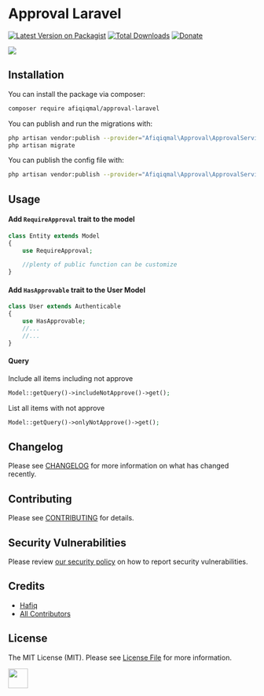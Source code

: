 # Approval Laravel

[![Latest Version on Packagist](https://img.shields.io/packagist/v/afiqiqmal/approval-laravel.svg?style=flat-square)](https://packagist.org/packages/afiqiqmal/approval-laravel)
[![Total Downloads](https://img.shields.io/packagist/dt/afiqiqmal/approval-laravel.svg?style=flat-square)](https://packagist.org/packages/afiqiqmal/approval-laravel)
[![Donate](https://img.shields.io/badge/Donate-PayPal-green.svg)](https://www.paypal.com/paypalme/mhi9388?locale.x=en_US)

![](https://banners.beyondco.de/Approval.png?theme=dark&packageManager=composer+require&packageName=afiqiqmal%2Fapproval-laravel&pattern=dominos&style=style_1&description=&md=1&showWatermark=0&fontSize=100px&images=https%3A%2F%2Flaravel.com%2Fimg%2Flogomark.min.svg)

## Installation

You can install the package via composer:

```bash
composer require afiqiqmal/approval-laravel
```

You can publish and run the migrations with:

```bash
php artisan vendor:publish --provider="Afiqiqmal\Approval\ApprovalServiceProvider" --tag="migrations"
php artisan migrate
```

You can publish the config file with:
```bash
php artisan vendor:publish --provider="Afiqiqmal\Approval\ApprovalServiceProvider" --tag="config"
```

## Usage

#### Add `RequireApproval` trait to the model

```php
class Entity extends Model
{
    use RequireApproval;

    //plenty of public function can be customize
}
```

#### Add `HasApprovable` trait to the User Model
```php
class User extends Authenticable
{
    use HasApprovable;
    //...
    //...
}
```

#### Query

Include all items including not approve

```php
Model::getQuery()->includeNotApprove()->get(); 
```

List all items with not approve

```php
Model::getQuery()->onlyNotApprove()->get(); 
```



## Changelog

Please see [CHANGELOG](CHANGELOG.md) for more information on what has changed recently.

## Contributing

Please see [CONTRIBUTING](.github/CONTRIBUTING.md) for details.

## Security Vulnerabilities

Please review [our security policy](../../security/policy) on how to report security vulnerabilities.

## Credits

- [Hafiq](https://github.com/afiqiqmal)
- [All Contributors](../../contributors)

## License

The MIT License (MIT). Please see [License File](LICENSE.md) for more information.

<a href="https://www.paypal.com/paypalme/mhi9388?locale.x=en_US"><img src="https://i.imgur.com/Y2gqr2j.png" height="40"></a>  
